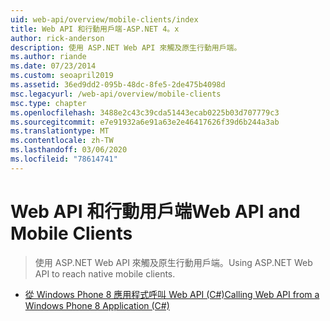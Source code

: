 ```yaml
---
uid: web-api/overview/mobile-clients/index
title: Web API 和行動用戶端-ASP.NET 4。x
author: rick-anderson
description: 使用 ASP.NET Web API 來觸及原生行動用戶端。
ms.author: riande
ms.date: 07/23/2014
ms.custom: seoapril2019
ms.assetid: 36ed9dd2-095b-48dc-8fe5-2de475b4098d
msc.legacyurl: /web-api/overview/mobile-clients
msc.type: chapter
ms.openlocfilehash: 3488e2c43c39cda51443ecab0225b03d707779c3
ms.sourcegitcommit: e7e91932a6e91a63e2e46417626f39d6b244a3ab
ms.translationtype: MT
ms.contentlocale: zh-TW
ms.lasthandoff: 03/06/2020
ms.locfileid: "78614741"
---
```

# <a name="web-api-and-mobile-clients"></a><span data-ttu-id="a91ef-103">Web API 和行動用戶端</span><span class="sxs-lookup"><span data-stu-id="a91ef-103">Web API and Mobile Clients</span></span>

> <span data-ttu-id="a91ef-104">使用 ASP.NET Web API 來觸及原生行動用戶端。</span><span class="sxs-lookup"><span data-stu-id="a91ef-104">Using ASP.NET Web API to reach native mobile clients.</span></span>

- [<span data-ttu-id="a91ef-105">從 Windows Phone 8 應用程式呼叫 Web API (C#)</span><span class="sxs-lookup"><span data-stu-id="a91ef-105">Calling Web API from a Windows Phone 8 Application (C#)</span></span>](calling-web-api-from-a-windows-phone-8-application.md)

